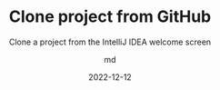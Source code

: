 ---
hasBody: true
date: 2022-12-12
title: Clone project from GitHub
technologies: []
topics: [vcs]
author: md
subtitle: Clone a project from the IntelliJ IDEA welcome screen
thumbnail: ./thumbnail.png
cardThumbnail: ./card.png
shortVideo:
  poster: ./tip.png
  url: https://youtu.be/CyV2Q0bGPWY
seealso:
  - title: (documentation) IntelliJ IDEA Help - Clone repository
    href: https://www.jetbrains.com/help/idea/cloning-repository.html
leadin: |
    Import a project from VCS directly from the IntelliJ IDEA welcome screen. Click the **Get from VCS** button, specify the URL of the remote repository that you want to clone and the directory where your local repository will be created, and click **Clone**. The code will be downloaded and imported into an IntelliJ IDEA project.

---